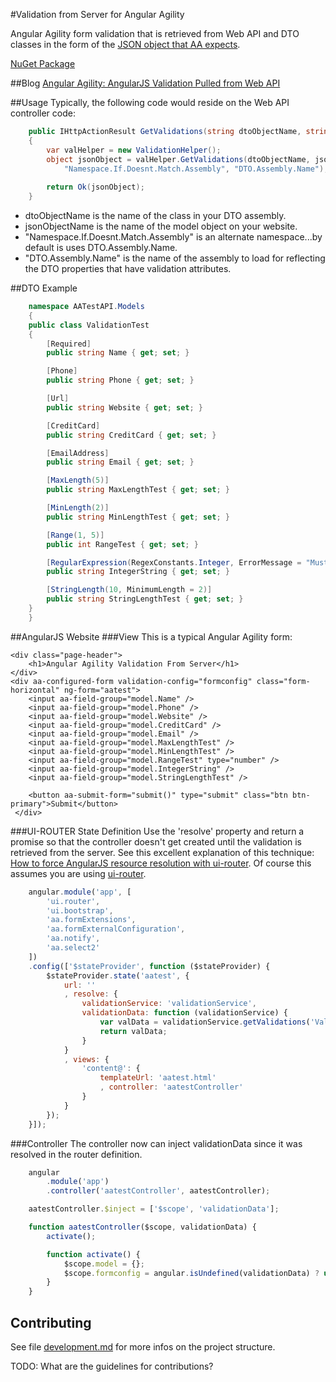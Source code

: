 #Validation from Server for Angular Agility

Angular Agility form validation that is retrieved from Web API and DTO classes 
in the form of the [JSON object that AA expects](https://github.com/AngularAgility/AngularAgility/wiki/External-Form-Configuration).

[NuGet Package](https://www.nuget.org/packages/Intertech.Validation.AA/)

##Blog
[Angular Agility: AngularJS Validation Pulled from Web API](http://www.intertech.com/Blog/angular-agility-angularjs-validation-pulled-from-web-api/)

##Usage
Typically, the following code would reside on the Web API controller code:

```C#
	public IHttpActionResult GetValidations(string dtoObjectName, string jsonObjectName)
	{
		var valHelper = new ValidationHelper();
        object jsonObject = valHelper.GetValidations(dtoObjectName, jsonObjectName,
			"Namespace.If.Doesnt.Match.Assembly", "DTO.Assembly.Name");
	
	    return Ok(jsonObject);
	}
```
- dtoObjectName is the name of the class in your DTO assembly.
- jsonObjectName is the name of the model object on your website.
- "Namespace.If.Doesnt.Match.Assembly" is an alternate namespace...by default is uses DTO.Assembly.Name.
- "DTO.Assembly.Name" is the name of the assembly to load for reflecting the DTO properties that have validation attributes.

##DTO Example
```C#
    namespace AATestAPI.Models
    {
    public class ValidationTest
    {
        [Required]
        public string Name { get; set; }

        [Phone]
        public string Phone { get; set; }

        [Url]
        public string Website { get; set; }

        [CreditCard]
        public string CreditCard { get; set; }

        [EmailAddress]
        public string Email { get; set; }

        [MaxLength(5)]
        public string MaxLengthTest { get; set; }

        [MinLength(2)]
        public string MinLengthTest { get; set; }

        [Range(1, 5)]
        public int RangeTest { get; set; }

        [RegularExpression(RegexConstants.Integer, ErrorMessage = "Must be an integer")]
        public string IntegerString { get; set; }

        [StringLength(10, MinimumLength = 2)]
        public string StringLengthTest { get; set; }
    }
	}
```
##AngularJS Website
###View
This is a typical Angular Agility form:

    <div class="page-header">
        <h1>Angular Agility Validation From Server</h1>
    </div>
    <div aa-configured-form validation-config="formconfig" class="form-horizontal" ng-form="aatest">
        <input aa-field-group="model.Name" />
        <input aa-field-group="model.Phone" />
        <input aa-field-group="model.Website" />
        <input aa-field-group="model.CreditCard" />
        <input aa-field-group="model.Email" />
        <input aa-field-group="model.MaxLengthTest" />
        <input aa-field-group="model.MinLengthTest" />
        <input aa-field-group="model.RangeTest" type="number" />
        <input aa-field-group="model.IntegerString" />
        <input aa-field-group="model.StringLengthTest" />
    
        <button aa-submit-form="submit()" type="submit" class="btn btn-primary">Submit</button>
     </div>

###UI-ROUTER State Definition
Use the 'resolve' property and return a promise so that the controller doesn't get created until the validation is retrieved from the server.
See this excellent explanation of this technique: [How to force AngularJS resource resolution with ui-router](http://www.jvandemo.com/how-to-resolve-angularjs-resources-with-ui-router/).
Of course this assumes you are using [ui-router](https://github.com/angular-ui/ui-router).

```javascript
    angular.module('app', [
        'ui.router',
        'ui.bootstrap',
        'aa.formExtensions',
        'aa.formExternalConfiguration',
        'aa.notify',
        'aa.select2'
    ])
    .config(['$stateProvider', function ($stateProvider) {
        $stateProvider.state('aatest', {
            url: ''
            , resolve: {
                validationService: 'validationService',
                validationData: function (validationService) {
                    var valData = validationService.getValidations('ValidationTest', 'model');
                    return valData;
                }
            }
            , views: {
                'content@': {
                    templateUrl: 'aatest.html'
                    , controller: 'aatestController'
                }
            }
        });
    }]);
```
###Controller
The controller now can inject validationData since it was resolved in the router definition.

```javascript
    angular
        .module('app')
        .controller('aatestController', aatestController);

    aatestController.$inject = ['$scope', 'validationData'];

    function aatestController($scope, validationData) {
        activate();

        function activate() {
            $scope.model = {};
            $scope.formconfig = angular.isUndefined(validationData) ? undefined : validationData.data;
        }
    }
```

## Contributing

See file [development.md](development.md) for more infos on the project structure.

TODO: What are the guidelines for contributions?